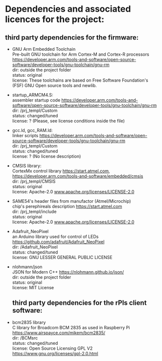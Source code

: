 # Dependencies and associated licences for the project:

## third party dependencies for the firmware:

- GNU Arm Embedded Toolchain  <br />
    Pre-built GNU toolchain for Arm Cortex-M and Cortex-R processors  https://developer.arm.com/tools-and-software/open-source-software/developer-tools/gnu-toolchain/gnu-rm  <br />
    dir: outside the project folder <br />
    status: original <br />
    license: These toolchains are based on Free Software Foundation's (FSF) GNU Open source tools and newlib.

- startup_ARMCM4.S: <br />
    assembler startup code https://developer.arm.com/tools-and-software/open-source-software/developer-tools/gnu-toolchain/gnu-rm <br />
    dir: /prj_templ/Custom <br />
    status: changed/tuned <br />
    license: ? (Please, see license conditions inside the file)
    
- gcc.ld, gcc_RAM.ld: <br />
    linker scripts https://developer.arm.com/tools-and-software/open-source-software/developer-tools/gnu-toolchain/gnu-rm <br />
    dir: /prj_templ/Custom <br />
    status: changed/tuned <br />
    license: ? (No license description)
    
- CMSIS library: <br />
    CortexMx control library https://start.atmel.com, https://developer.arm.com/tools-and-software/embedded/cmsis <br />
    dir: /prj_templ/CMSIS <br />
    status: original <br />
    license: Apache-2.0 www.apache.org/licenses/LICENSE-2.0
    
- SAME54's header files from manufactor (Atmel/Microchip) <br />
    chip's perephireals description https://start.atmel.com <br /> 
    dir: /prj_templ/include <br />
    status: original <br />
    license: Apache-2.0 www.apache.org/licenses/LICENSE-2.0
    
 - Adafruit_NeoPixel <br />
    an Arduino library used for control of LEDs https://github.com/adafruit/Adafruit_NeoPixel <br />
    dir: /Adafruit_NeoPixel <br />
    status: changed/tuned <br />
    license: GNU LESSER GENERAL PUBLIC LICENSE
 
 -  nlohmann/json <br />
    JSON for Modern C++ https://nlohmann.github.io/json/ <br />
    dir: outside the project folder <br />
    status: original <br />
    license: MIT License
    
    ## third party dependencies for the rPIs client software:
    
 -  bcm2835 library  <br />
    C library for Broadcom BCM 2835 as used in Raspberry Pi  https://www.airspayce.com/mikem/bcm2835/ <br />
    dir: /BCMsrc <br />
    status: changed/tuned <br />
    license: Open Source Licensing GPL V2 https://www.gnu.org/licenses/gpl-2.0.html
    
